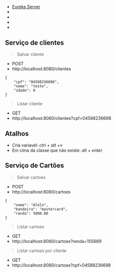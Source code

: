 ##

- [Eureka Server](http://localhost:8761/)
- []()
- []()
- []()
- []()

## Serviço de clientes
> Salvar cliente
- POST
- http://localhost:8080/clientes
```
{
    "cpf": "04588236698",
    "nome": "teste",
    "idade": 0
}
```
> Listar cliente
- GET
- http://localhost:8080/clientes?cpf=04588236698

## Atalhos
- Cria variavél: *ctrl + alt +v*
- Em cima da classe que não existe: *alt + enter*

## Serviço de Cartões
> Salvar cartoes
- POST
- http://localhost:8080/cartoes
```
{
    "nome": "Alelo",
    "bandeira": "mastercard",
    "renda": 5000.00
}
```
> Listar cartoes
- GET
- http://localhost:8080/cartoes?renda=155669
> Listar cartoes por cliente
- GET
- http://localhost:8080/cartoes?cpf=04588236698